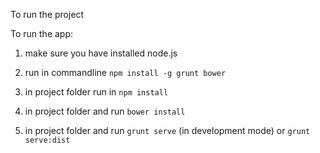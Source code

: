 

To run the project

To run the app:

1) make sure you have installed node.js

2) run in commandline `npm install -g grunt bower`

3) in project folder run in `npm install`

4) in project folder and run `bower install`

5) in project folder and run `grunt serve` (in development mode) or `grunt serve:dist`


